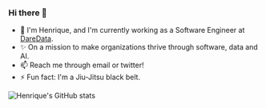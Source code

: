 ### Hi there 👋

<!--
**hjoaquim/hjoaquim** is a ✨ _special_ ✨ repository because its `README.md` (this file) appears on your GitHub profile.

Here are some ideas to get you started:

- 🔭 I’m currently working on ...
- 🌱 I’m currently learning ...
- 👯 I’m looking to collaborate on ...
- 🤔 I’m looking for help with ...
- 💬 Ask me about ...
- 📫 How to reach me: ...
- 😄 Pronouns: ...
- ⚡ Fun fact: ...

- 🌱 Currently learning more about development of ML pipelines using AWS.
-->


- 🔭 I'm Henrique, and I'm currently working as a Software Engineer at [DareData]([https://openbb.co/](https://www.daredata.ai/)).
- ✨ On a mission to make organizations thrive through software, data and AI.
- 📫 Reach me through email or twitter!
- ⚡ Fun fact: I'm a Jiu-Jitsu black belt.

![Henrique's GitHub stats](https://github-readme-stats.vercel.app/api?username=hjoaquim&count_private=true&show_icons=true&theme=synthwave)
